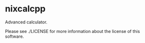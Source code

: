 # nixcalcpp
Advanced calculator.

Please see ./LICENSE for more information about the license of this software.